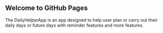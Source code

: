 ## Welcome to GitHub Pages

The DailyHelperApp is an app designed to help user plan or carry out their daily days or future days with reminder features and more features.
